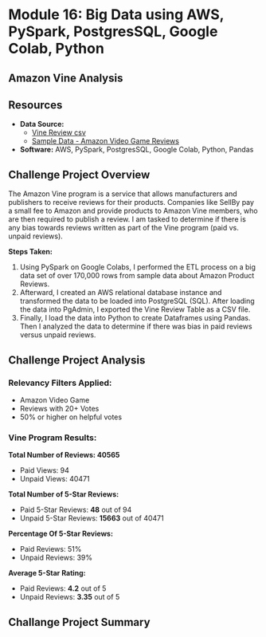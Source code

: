 # Module 16: Big Data using AWS, PySpark, PostgresSQL, Google Colab, Python




## Amazon Vine Analysis

## Resources

- **Data Source:** 
  - [Vine Review csv](resources/vine_table.csv)
  - [Sample Data - Amazon Video Game Reviews](https://s3.amazonaws.com/amazon-reviews-pds/tsv/index.txt)
- **Software:** AWS, PySpark, PostgresSQL, Google Colab, Python, Pandas

## Challenge Project Overview 

The Amazon Vine program is a service that allows manufacturers and publishers to receive reviews for their products. Companies like SellBy pay a small fee to Amazon and provide products to Amazon Vine members, who are then required to publish a review. I am tasked to determine if there is any bias towards reviews written as part of the Vine program (paid vs. unpaid reviews).

**Steps Taken:**

1) Using PySpark on Google Colabs, I performed the ETL process on a big data set of over 170,000 rows from sample data about Amazon Product Reviews. 
2) Afterward, I created an AWS relational database instance and transformed the data to be loaded into PostgreSQL (SQL). After loading the data into PgAdmin, I exported the Vine Review Table as a CSV file.
3) Finally, I load the data into Python to create Dataframes using Pandas. Then I analyzed the data to determine if there was bias in paid reviews versus unpaid reviews. 

## Challenge Project Analysis

### **Relevancy Filters Applied:**
- Amazon Video Game 
- Reviews with 20+ Votes
- 50% or higher on helpful votes

### **Vine Program Results:**

**Total Number of Reviews: 40565**
- Paid Views: 94
- Unpaid Views: 40471

**Total Number of 5-Star Reviews:**
 - Paid 5-Star Reviews: **48** out of 94
 - Unpaid 5-Star Reviews: **15663** out of 40471

**Percentage Of 5-Star Reviews:**
- Paid Reviews: 51%
- Unpaid Reviews: 39%

**Average 5-Star Rating:**
- Paid Reviews: **4.2** out of 5
- Unpaid Reviews: **3.35** out of 5


## Challange Project Summary

